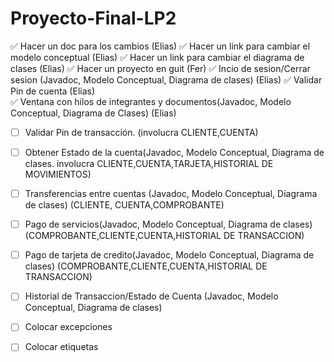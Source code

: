 # Proyecto-Final-LP2
 ✅ Hacer un doc para los cambios (Elias)
✅ Hacer un link para cambiar el modelo conceptual (Elias)
✅ Hacer un link para cambiar el diagrama de clases (Elias)
✅  Hacer un proyecto en guit (Fer)
✅  Incio de sesion/Cerrar sesion (Javadoc, Modelo Conceptual, Diagrama de clases) (Elias)
✅  Validar Pin de cuenta (Elias)  
✅  Ventana con hilos de integrantes y documentos(Javadoc, Modelo Conceptual, Diagrama de Clases) (Elias)

- [ ]  Validar Pin de transacción. (involucra CLIENTE,CUENTA)

- [ ]  Obtener Estado de la cuenta(Javadoc, Modelo Conceptual, Diagrama de clases. involucra CLIENTE,CUENTA,TARJETA,HISTORIAL DE MOVIMIENTOS)

-  [ ]  Transferencias entre cuentas (Javadoc, Modelo Conceptual, Diagrama de clases) (CLIENTE, CUENTA,COMPROBANTE)

- [ ]  Pago de servicios(Javadoc, Modelo Conceptual, Diagrama de clases) (COMPROBANTE,CLIENTE,CUENTA,HISTORIAL DE TRANSACCION)

- [ ]  Pago de tarjeta de credito(Javadoc, Modelo Conceptual, Diagrama de clases) (COMPROBANTE,CLIENTE,CUENTA,HISTORIAL DE TRANSACCION)



- [ ]  Historial de Transaccion/Estado de Cuenta (Javadoc, Modelo Conceptual, Diagrama de clases)
- [ ]  Colocar excepciones
- [ ]  Colocar etiquetas
